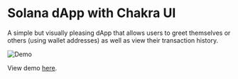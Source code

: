 # Solana dApp with Chakra UI

A simple but visually pleasing dApp that allows users to greet themselves or others (using wallet addresses) as well as view their transaction history.

![Demo](https://user-images.githubusercontent.com/34775928/158055451-d39b6536-7ef1-48cd-bf1c-cfe11a9e1033.png)

View demo [here](https://solana-chakra-ui.herokuapp.com/).
